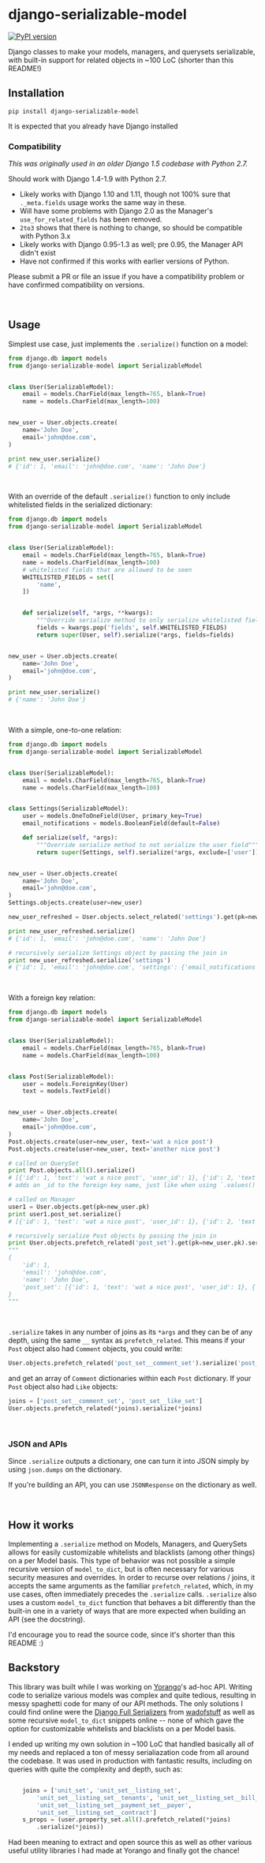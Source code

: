 # django-serializable-model

[![PyPI version](https://badge.fury.io/py/django-serializable-model.svg)](https://badge.fury.io/py/django-serializable-model)

Django classes to make your models, managers, and querysets serializable, with built-in support for related objects in ~100 LoC (shorter than this README!)


## Installation

```shell
pip install django-serializable-model
```

It is expected that you already have Django installed

### Compatibility

_This was originally used in an older Django 1.5 codebase with Python 2.7._

Should work with Django 1.4-1.9 with Python 2.7.
- Likely works with Django 1.10 and 1.11, though not 100% sure that `._meta.fields` usage works the same way in these.
- Will have some problems with Django 2.0 as the Manager's `use_for_related_fields` has been removed.
- `2to3` shows that there is nothing to change, so should be compatible with Python 3.x
- Likely works with Django 0.95-1.3 as well; pre 0.95, the Manager API didn't exist
- Have not confirmed if this works with earlier versions of Python.

Please submit a PR or file an issue if you have a compatibility problem or have confirmed compatibility on versions.

<br>


## Usage

Simplest use case, just implements the `.serialize()` function on a model:

```python
from django.db import models
from django-serializable-model import SerializableModel


class User(SerializableModel):
    email = models.CharField(max_length=765, blank=True)
    name = models.CharField(max_length=100)


new_user = User.objects.create(
    name='John Doe',
    email='john@doe.com',
)

print new_user.serialize()
# {'id': 1, 'email': 'john@doe.com', 'name': 'John Doe'}
```

<br>

With an override of the default `.serialize()` function to only include whitelisted fields in the serialized dictionary:

```python
from django.db import models
from django-serializable-model import SerializableModel


class User(SerializableModel):
    email = models.CharField(max_length=765, blank=True)
    name = models.CharField(max_length=100)
    # whitelisted fields that are allowed to be seen
    WHITELISTED_FIELDS = set([
        'name',
    ])


    def serialize(self, *args, **kwargs):
        """Override serialize method to only serialize whitelisted fields"""
        fields = kwargs.pop('fields', self.WHITELISTED_FIELDS)
        return super(User, self).serialize(*args, fields=fields)


new_user = User.objects.create(
    name='John Doe',
    email='john@doe.com',
)

print new_user.serialize()
# {'name': 'John Doe'}
```

<br>

With a simple, one-to-one relation:

```python
from django.db import models
from django-serializable-model import SerializableModel


class User(SerializableModel):
    email = models.CharField(max_length=765, blank=True)
    name = models.CharField(max_length=100)


class Settings(SerializableModel):
    user = models.OneToOneField(User, primary_key=True)
    email_notifications = models.BooleanField(default=False)

    def serialize(self, *args):
        """Override serialize method to not serialize the user field"""
        return super(Settings, self).serialize(*args, exclude=['user'])


new_user = User.objects.create(
    name='John Doe',
    email='john@doe.com',
)
Settings.objects.create(user=new_user)

new_user_refreshed = User.objects.select_related('settings').get(pk=new_user.pk)

print new_user_refreshed.serialize()
# {'id': 1, 'email': 'john@doe.com', 'name': 'John Doe'}

# recursively serialize Settings object by passing the join in
print new_user_refreshed.serialize('settings')
# {'id': 1, 'email': 'john@doe.com', 'settings': {'email_notifications': False}, 'name': 'John Doe'}
```

<br>

With a foreign key relation:

```python
from django.db import models
from django-serializable-model import SerializableModel


class User(SerializableModel):
    email = models.CharField(max_length=765, blank=True)
    name = models.CharField(max_length=100)


class Post(SerializableModel):
    user = models.ForeignKey(User)
    text = models.TextField()


new_user = User.objects.create(
    name='John Doe',
    email='john@doe.com',
)
Post.objects.create(user=new_user, text='wat a nice post')
Post.objects.create(user=new_user, text='another nice post')

# called on QuerySet
print Post.objects.all().serialize()
# [{'id': 1, 'text': 'wat a nice post', 'user_id': 1}, {'id': 2, 'text': 'another nice post', 'user_id': 1}]
# adds an _id to the foreign key name, just like when using `.values()`

# called on Manager
user1 = User.objects.get(pk=new_user.pk)
print user1.post_set.serialize()
# [{'id': 1, 'text': 'wat a nice post', 'user_id': 1}, {'id': 2, 'text': 'another nice post', 'user_id': 1}]

# recursively serialize Post objects by passing the join in
print User.objects.prefetch_related('post_set').get(pk=new_user.pk).serialize('post_set')
"""
{
    'id': 1,
    'email': 'john@doe.com',
    'name': 'John Doe',
    'post_set': [{'id': 1, 'text': 'wat a nice post', 'user_id': 1}, {'id': 2, 'text': 'another nice post', 'user_id': 1}]
}
"""
```

<br>

`.serialize` takes in any number of joins as its `*args` and they can be of any depth, using the same `__` syntax as `prefetch_related`. This means if your `Post` object also had `Comment` objects, you could write:

```python
User.objects.prefetch_related('post_set__comment_set').serialize('post_set__comment_set')
```

and get an array of `Comment` dictionaries within each `Post` dictionary. If your `Post` object also had `Like` objects:

```python
joins = ['post_set__comment_set', 'post_set__like_set']
User.objects.prefetch_related(*joins).serialize(*joins)
```

<br>


### JSON and APIs

Since `.serialize` outputs a dictionary, one can turn it into JSON simply by using `json.dumps` on the dictionary.

If you're building an API, you can use `JSONResponse` on the dictionary as well.

<br>


## How it works

Implementing a `.serialize` method on Models, Managers, and QuerySets allows for easily customizable whitelists and blacklists (among other things) on a per Model basis.
This type of behavior was not possible a simple recursive version of `model_to_dict`, but is often necessary for various security measures and overrides.
In order to recurse over relations / joins, it accepts the same arguments as the familiar `prefetch_related`, which, in my use cases, often immediately precedes the `.serialize` calls.
`.serialize` also uses a custom `model_to_dict` function that behaves a bit differently than the built-in one in a variety of ways that are more expected when building an API (see the docstring).

I'd encourage you to read the source code, since it's shorter than this README :)


## Backstory

This library was built while I was working on [Yorango](https://github.com/Yorango)'s ad-hoc API. Writing code to serialize various models was complex and quite tedious, resulting in messy spaghetti code for many of our API methods. The only solutions I could find online were the [Django Full Serializers](http://code.google.com/p/wadofstuff/wiki/DjangoFullSerializers) from [wadofstuff](https://github.com/mattimustang/wadofstuff) as well as some recursive `model_to_dict` snippets online -- none of which gave the option for customizable whitelists and blacklists on a per Model basis.

I ended up writing my own solution in ~100 LoC that handled basically all of my needs and replaced a ton of messy serialiazation code from all around the codebase. It was used in production with fantastic results, including on queries with quite the complexity and depth, such as:

```python

    joins = ['unit_set', 'unit_set__listing_set',
        'unit_set__listing_set__tenants', 'unit_set__listing_set__bill_set',
        'unit_set__listing_set__payment_set__payer',
        'unit_set__listing_set__contract']
    s_props = (user.property_set.all().prefetch_related(*joins)
        .serialize(*joins))

```

Had been meaning to extract and open source this as well as other various useful utility libraries I had made at Yorango and finally got the chance!
